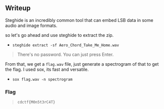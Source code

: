 ## Writeup

Steghide is an incredibly common tool that can embed LSB data in some audio and image formats.

so let's go ahead and use steghide to extract the zip.

- `steghide extract -sf Aero_Chord_Take_Me_Home.wav`

> There's no password. You can just press Enter.

From that, we get a `flag.wav` file, just generate a spectrogram of that to get the flag.
I used sox, its fast and versatile.

- `sox flag.wav -n spectrogram`

### Flag

> `cdctf{M0n5t3rC4T}`

